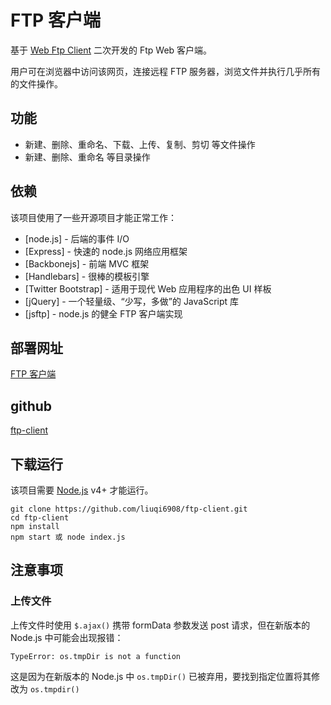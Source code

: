 # FTP 客户端

基于 [Web Ftp Client](https://github.com/sunilmore690/web-ftp-client) 二次开发的 Ftp Web 客户端。

用户可在浏览器中访问该网页，连接远程 FTP 服务器，浏览文件并执行几乎所有的文件操作。

## 功能

- 新建、删除、重命名、下载、上传、复制、剪切 等文件操作
- 新建、删除、重命名 等目录操作

## 依赖

该项目使用了一些开源项目才能正常工作：

- [node.js] - 后端的事件 I/O
- [Express] - 快速的 node.js 网络应用框架
- [Backbonejs] - 前端 MVC 框架
- [Handlebars] - 很棒的模板引擎
- [Twitter Bootstrap] - 适用于现代 Web 应用程序的出色 UI 样板
- [jQuery] - 一个轻量级、“少写，多做”的 JavaScript 库
- [jsftp] - node.js 的健全 FTP 客户端实现

## 部署网址

[FTP 客户端](https://cloud.qiyandata.com:6443/ftp/)

## github

[ftp-client](https://github.com/liuqi6908/ftp-client/)

## 下载运行

该项目需要 [Node.js](https://nodejs.org/) v4+ 才能运行。

```plaintext
git clone https://github.com/liuqi6908/ftp-client.git
cd ftp-client
npm install
npm start 或 node index.js
```

## 注意事项

### 上传文件

上传文件时使用 `$.ajax()` 携带 formData 参数发送 post 请求，但在新版本的 Node.js 中可能会出现报错：

`TypeError: os.tmpDir is not a function`

这是因为在新版本的 Node.js 中 `os.tmpDir()` 已被弃用，要找到指定位置将其修改为 `os.tmpdir()`
